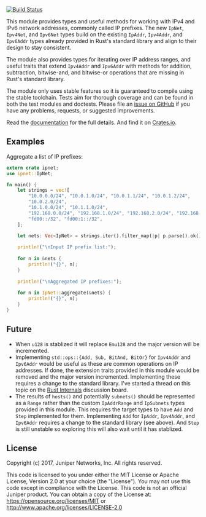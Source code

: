[![Build Status](https://travis-ci.org/krisprice/ipnet.svg?branch=master)](https://travis-ci.org/krisprice/ipnet)

This module provides types and useful methods for working with IPv4 and IPv6 network addresses, commonly called IP prefixes. The new `IpNet`, `Ipv4Net`, and `Ipv6Net` types build on the existing `IpAddr`, `Ipv4Addr`, and `Ipv6Addr` types already provided in Rust's standard library and align to their design to stay consistent.

The module also provides types for iterating over IP address ranges, and useful traits that extend `Ipv4Addr` and `Ipv6Addr` with methods for addition, subtraction, bitwise-and, and bitwise-or operations that are missing in Rust's standard library.

The module only uses stable features so it is guaranteed to compile using the stable toolchain. Tests aim for thorough coverage and can be found in both the test modules and doctests. Please file an [issue on GitHub] if you have any problems, requests, or suggested improvements.

Read the [documentation] for the full details. And find it on [Crates.io].

[documentation]: https://docs.rs/ipnet/
[Crates.io]: https://crates.io/crates/ipnet
[issue on GitHub]: https://github.com/krisprice/ipnet/issues

## Examples

Aggregate a list of IP prefixes:

```rust
extern crate ipnet;
use ipnet::IpNet;

fn main() {
    let strings = vec![
        "10.0.0.0/24", "10.0.1.0/24", "10.0.1.1/24", "10.0.1.2/24",
        "10.0.2.0/24",
        "10.1.0.0/24", "10.1.1.0/24",
        "192.168.0.0/24", "192.168.1.0/24", "192.168.2.0/24", "192.168.3.0/24",
        "fd00::/32", "fd00:1::/32",
    ];

    let nets: Vec<IpNet> = strings.iter().filter_map(|p| p.parse().ok()).collect();
    
    println!("\nInput IP prefix list:");
    
    for n in &nets {
        println!("{}", n);
    }
    
    println!("\nAggregated IP prefixes:");
    
    for n in IpNet::aggregate(&nets) {
        println!("{}", n);
    }
}
```

## Future

* When `u128` is stablized it will replace `Emu128` and the major version will be incremented.
* Implementing `std::ops::{Add, Sub, BitAnd, BitOr}` for `Ipv4Addr` and `Ipv6Addr` would be useful as these are common operations on IP addresses. If done, the extension traits provided in this module would be removed and the major version incremented. Implementing these requires a change to the standard library. I've started a thread on this topic on the [Rust Internals](https://internals.rust-lang.org/t/pre-rfc-implementing-add-sub-bitand-bitor-for-ipaddr-ipv4addr-ipv6addr/) discussion board.
* The results of `hosts()` and potentially `subnets()` should be represented as a `Range` rather than the custom `IpAddrRange` and `IpSubnets` types provided in this module. This requires the target types to have `Add` and `Step` implemented for them. Implementing `Add` for `IpAddr`, `Ipv4Addr`, and `Ipv6Addr` requires a change to the standard library (see above). And `Step` is still unstable so exploring this will also wait until it has stablized.

## License

Copyright (c) 2017, Juniper Networks, Inc. All rights reserved.

This code is licensed to you under either the MIT License or Apache License, Version 2.0 at your choice (the "License"). You may not use this code except in compliance with the License. This code is not an official Juniper product. You can obtain a copy of the License at: https://opensource.org/licenses/MIT or http://www.apache.org/licenses/LICENSE-2.0
